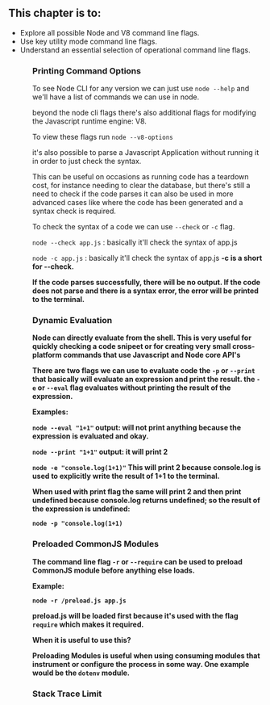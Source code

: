 ## This chapter is to:

<ul>
    <li>Explore all possible Node and V8 command line flags.</li>
    <li>Use key utility mode command line flags.</li>
    <li>Understand an essential selection of operational command line flags.</li>
<ul>


### Printing Command Options

To see Node CLI for any version we can just use `node --help` and we'll have a list of commands we can use in node.

beyond the node cli flags there's also additional flags for modifying the Javascript runtime engine: V8.


To view these flags run `node --v8-options`


it's also possible to parse a Javascript Application without running it in order to just check the syntax.

This can be useful on occasions as running code has a teardown cost, for instance needing to clear the database, but there's still a need to check if the code parses it can also be used in more advanced cases like where the code has been generated and a syntax check is required.

To check the syntax of a code we can use `--check` or `-c` flag.

`node --check app.js` : basically it'll check the syntax of app.js


`node -c app.js` : basically it'll check the syntax of app.js <b>-c is a short for --check<b>.


If the code parses successfully, there will be no output. If the code does not parse and there is a syntax error, the error will be printed to the terminal.


### Dynamic Evaluation
Node can directly evaluate from the shell. This is very useful for quickly checking a code snipeet or for creating very small cross-platform commands that use Javascript and Node core API's


There are two flags we can use to evaluate code the `-p` or `--print` that basically will evaluate an expression and print the result. the `-e` or `--eval` flag evaluates without printing the result of the expression.

Examples:

`node --eval "1+1"`
output: will not print anything because the expression is evaluated and okay.

`node --print "1+1"`
output: it will print 2

`node -e "console.log(1+1)"` 
This will print 2 because console.log is used to explicitly write the result of 1+1 to the terminal.

When used with print flag the same will print 2 and then print undefined because console.log returns undefined; so the result of the expression is undefined:

`node -p "console.log(1+1)`


### Preloaded CommonJS Modules

The command line flag `-r` or `--require` can be used to preload CommonJS module before anything else loads.

Example:

`node -r /preload.js app.js`

preload.js will be loaded first because it's used with the flag `require` which makes it required.

When it is useful to use this?

Preloading Modules is useful when using consuming modules that instrument or configure the process in some way. One example would be the `dotenv` module.


### Stack Trace Limit
